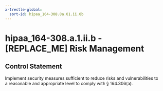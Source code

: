 ```yaml
---
x-trestle-global:
  sort-id: hipaa_164-308.0a.01.ii.0b
---
```


# hipaa_164-308.a.1.ii.b - \[REPLACE_ME\] Risk Management

## Control Statement

Implement security measures sufficient to reduce risks and vulnerabilities to a
reasonable and appropriate level to comply with § 164.306(a).
